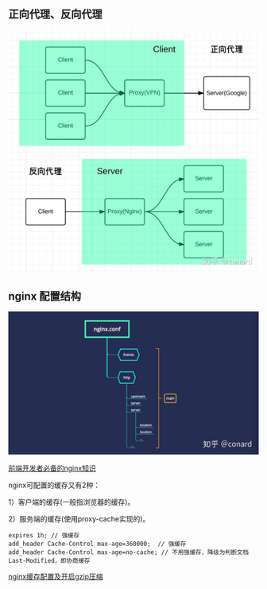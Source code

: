 ## 正向代理、反向代理

![](../../assets/nginx02.jpg)

## nginx 配置结构

![](../../assets/nginx.jpg)

[前端开发者必备的nginx知识](https://zhuanlan.zhihu.com/p/65393365)

nginx可配置的缓存又有2种：

1）客户端的缓存(一般指浏览器的缓存)。

2）服务端的缓存(使用proxy-cache实现的)。

```
expires 1h; // 强缓存
add_header Cache-Control max-age=360000;  // 强缓存
add_header Cache-Control max-age=no-cache; // 不用强缓存，降级为判断文档 Last-Modified，即协商缓存
```

[nginx缓存配置及开启gzip压缩](https://www.cnblogs.com/tugenhua0707/p/10841267.html)